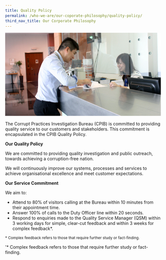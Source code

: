 ```yaml
---
title: Quality Policy
permalink: /who-we-are/our-coporate-philosophy/quality-policy/
third_nav_title: Our Corporate Philosophy
---
```


<img src="/images/quality-policy.jpg" alt="quality policy">

The Corrupt Practices Investigation Bureau (CPIB) is committed to providing quality service to our customers and stakeholders. This commitment is encapsulated in the CPIB Quality Policy.  

**Our Quality Policy**

We are committed to providing quality investigation and public outreach, towards achieving a corruption-free nation.

We will continuously improve our systems, processes and services to achieve organisational excellence and meet customer expectations.

**Our Service Commitment**

We aim to:

* Attend to 80% of visitors calling at the Bureau within 10 minutes from their appointment time.
* Answer 100% of calls to the Duty Officer line within 20 seconds. 
* Respond to enquiries made to the Quality Service Manager (QSM) within 3 working days for simple, clear-cut feedback and within 3 weeks for complex feedback*.

<p style="font-size:12px;">* Complex feedback refers to those that require further study or fact-finding.</p>

  '* Complex feedback refers to those that require further study or fact-finding.
